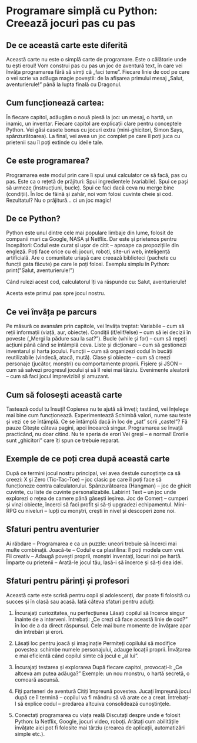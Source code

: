 # Programare simplă cu Python: Creează jocuri pas cu pas


## De ce această carte este diferită
Această carte nu este o simplă carte de programare. Este o călătorie unde tu ești eroul!
Vom construi pas cu pas un joc de aventură text, în care vei învăța programarea fără să simți că „faci teme”. Fiecare linie de cod pe care o vei scrie va adăuga magie poveștii: de la afișarea primului mesaj „Salut, aventurierule!” până la lupta finală cu Dragonul.

## Cum funcționează cartea:
În fiecare capitol, adăugăm o nouă piesă la joc: un mesaj, o hartă, un inamic, un inventar.
Fiecare capitol are explicații clare pentru conceptele Python.
Vei găsi casete bonus cu jocuri extra (mini-ghicitori, Simon Says, spânzurătoarea).
La final, vei avea un joc complet pe care îl poți juca cu prietenii sau îl poți extinde cu ideile tale.

## Ce este programarea?
Programarea este modul prin care îi spui unui calculator ce să facă, pas cu pas.
Este ca o rețetă de prăjituri:
Spui ingredientele (variabile).
Spui ce pași să urmeze (instrucțiuni, bucle).
Spui ce faci dacă ceva nu merge bine (condiții).
În loc de făină și zahăr, noi vom folosi cuvinte cheie și cod.
Rezultatul? Nu o prăjitură… ci un joc magic!

## De ce Python?
Python este unul dintre cele mai populare limbaje din lume, folosit de companii mari ca Google, NASA și Netflix. Dar este și prietenos pentru începători:
Codul este curat și ușor de citit – aproape ca propozițiile din engleză.
Poți face orice cu el: jocuri, roboți, site-uri web, inteligență artificială.
Are o comunitate uriașă care creează biblioteci (pachete cu funcții gata făcute) pe care le poți folosi.
Exemplu simplu în Python:
print("Salut, aventurierule!")

Când rulezi acest cod, calculatorul îți va răspunde cu:
Salut, aventurierule!

Acesta este primul pas spre jocul nostru.

## Ce vei învăța pe parcurs
Pe măsură ce avansăm prin capitole, vei învăța treptat:
Variabile – cum să reții informații (viață, aur, obiecte).
Condiții (if/elif/else) – cum să iei decizii în poveste („Mergi la pădure sau la sat?”).
Bucle (while și for) – cum să repeți acțiuni până când se întâmplă ceva.
Liste și dicționare – cum să gestionezi inventarul și harta jocului.
Funcții – cum să organizezi codul în bucăți reutilizabile (vindecă, atacă, mută).
Clase și obiecte – cum să creezi personaje (jucător, monștri) cu comportamente proprii.
Fișiere și JSON – cum să salvezi progresul jocului și să îl reiei mai târziu.
Evenimente aleatorii – cum să faci jocul imprevizibil și amuzant.

## Cum să folosești această carte
Tastează codul tu însuți!
Copierea nu te ajută să înveți; tastând, vei înțelege mai bine cum funcționează.
Experimentează
Schimbă valori, nume sau texte și vezi ce se întâmplă. Ce se întâmplă dacă în loc de „sat” scrii „castel”?
Fă pauze
Citește câteva pagini, apoi încearcă singur. Programarea se învață practicând, nu doar citind.
Nu te speria de erori
Vei greși – e normal! Erorile sunt „ghicitori” care îți spun ce trebuie reparat.

## Exemple de ce poți crea după această carte
După ce termini jocul nostru principal, vei avea destule cunoștințe ca să creezi:
X și Zero (Tic-Tac-Toe) – joc clasic pe care îl poți face să funcționeze contra calculatorului.
Spânzurătoarea (Hangman) – joc de ghicit cuvinte, cu liste de cuvinte personalizabile.
Labirint Text – un joc unde explorezi o rețea de camere până găsești ieșirea.
Joc de Comerț – cumperi și vinzi obiecte, încerci să faci profit și să-ți upgradezi echipamentul.
Mini-RPG cu niveluri – lupți cu monștri, crești în nivel și descoperi zone noi.



## Sfaturi pentru aventurier
Ai răbdare – Programarea e ca un puzzle: uneori trebuie să încerci mai multe combinații.
Joacă-te – Codul e ca plastilina: îl poți modela cum vrei.
Fii creativ – Adaugă povești proprii, monștri inventați, locuri noi pe hartă.
Împarte cu prietenii – Arată-le jocul tău, lasă-i să încerce și să-ți dea idei.


## Sfaturi pentru părinți și profesori
Această carte este scrisă pentru copii și adolescenți, dar poate fi folosită cu succes și în clasă sau acasă. Iată câteva sfaturi pentru adulți:

1. Încurajați curiozitatea, nu perfecțiunea
Lăsați copilul să încerce singur înainte de a interveni.
Întrebați: „Ce crezi că face această linie de cod?” în loc de a da direct răspunsul.
Cele mai bune momente de învățare apar din întrebări și erori.
2. Lăsați loc pentru joacă și imaginație
Permiteți copilului să modifice povestea: schimbe numele personajului, adauge locații proprii.
Învățarea e mai eficientă când copilul simte că jocul e „al lui”.
3. Încurajați testarea și explorarea
După fiecare capitol, provocați-l: „Ce altceva am putea adăuga?”
Exemple: un nou monstru, o hartă secretă, o comoară ascunsă.

4. Fiți parteneri de aventură
Citiți împreună povestea.
Jucați împreună jocul după ce îl termină – copilul va fi mândru să vă arate ce a creat.
Întrebați-l să explice codul – predarea altcuiva consolidează cunoștințele.
5. Conectați programarea cu viața reală
Discutați despre unde e folosit Python: la Netflix, Google, jocuri video, roboți.
Arătați cum abilitățile învățate aici pot fi folosite mai târziu (crearea de aplicații, automatizări simple etc.).
